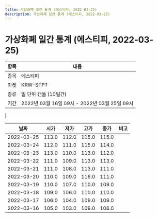 ```yaml
---
title: 가상화폐 일간 통계 (에스티피, 2022-03-25)
description: 가상화폐 일간 통계 (에스티피, 2022-03-25)
---
```


가상화폐 일간 통계 (에스티피, 2022-03-25)
===

|항목|내용|
|--|--|
|종목|에스티피|
|마켓|KRW-STPT|
|종류|일 단위 캔들 (10일간)|
|기간|2022년 03월 16일 09시 - 2022년 03월 25일 09시
|

|날짜|시가|저가|고가|종가|비고|
|--|--|--|--|--|--|
|2022-03-25|113.0|112.0|115.0|115.0|    |
|2022-03-24|112.0|111.0|115.0|114.0|    |
|2022-03-23|113.0|110.0|113.0|112.0|    |
|2022-03-22|111.0|109.0|113.0|113.0|    |
|2022-03-21|111.0|108.0|113.0|111.0|    |
|2022-03-20|110.0|109.0|116.0|111.0|    |
|2022-03-19|110.0|107.0|110.0|109.0|    |
|2022-03-18|109.0|106.0|110.0|110.0|    |
|2022-03-17|106.0|104.0|109.0|109.0|    |
|2022-03-16|105.0|103.0|109.0|106.0|    |

